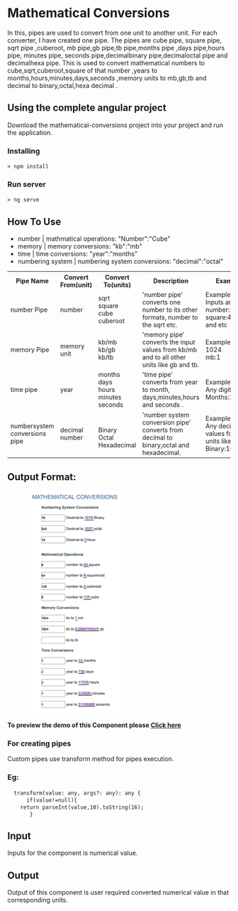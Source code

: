 
# Mathematical Conversions

In this, pipes are used to convert from one unit to another unit. For each converter, I have created one pipe. The pipes are cube pipe, square pipe, sqrt pipe ,cuberoot, mb pipe,gb pipe,tb pipe,months pipe ,days pipe,hours pipe, minutes pipe, seconds pipe,decimalbinary pipe,decimaloctal pipe and decimalhexa pipe. This is used to convert  mathematical numbers to cube,sqrt,cuberoot,square of that number ,years to months,hours,minutes,days,seconds ,memory units to mb,gb,tb and decimal to binary,octal,hexa decimal .

## Using the complete angular project

Download the mathematical-conversions project into your project and run the application.

### Installing

```
> npm install
```

### Run server

```
> ng serve
``` 

## How To Use
- number | mathmatical operations: "Number":"Cube"
- memory | memory conversions: "kb":"mb"
- time | time conversions: "year":"months"
- numbering system | numbering system conversions: "decimal":"octal"

<table>
  <tr><th>Pipe Name</th><th>Convert From(unit)</th><th>Convert To(units)</th><th>Description</th><th>Example</th></tr>
  <tr><td>number Pipe</td><td>number</td><td>sqrt<br>square<br>cube<br>cuberoot<td>'number pipe' converts one number to its other formats, number to the sqrt etc.</td><td>Example For Inputs are:<br>number:2,3,4<br>square:4,9,16,..<br>and etc</td></tr>
  <tr><td>memory Pipe</td><td>memory unit</td><td>kb/mb<br>kb/gb<br>kb/tb<br><td>'memory pipe' converts the input values from kb/mb and to all other units like gb and tb. </td><td>Examples are:<br>1024<br>mb:1</td></tr>
  <tr><td>time pipe</td><td>year</td><td>months<br>days<br>hours<br>minutes<br>seconds</td><td>'time pipe' converts from year to month, days,minutes,hours and seconds .</td><td>Examples are:<br>Any digits 1<br>Months:12</td></tr>
  <tr><td>numbersystem conversions pipe</td><td>decimal number</td><td><br>Binary<br>Octal<br>Hexadecimal<td>'number system conversion pipe' converts from decimal to binary,octal and hexadecimal.</td><td>Examples are:<br>Any decimal values for all units like 10<br>Binary:1010</td></tr>
</table>

## Output Format: 

&nbsp;&nbsp;&nbsp;&nbsp;&nbsp;&nbsp;&nbsp;&nbsp;&nbsp;&nbsp;&nbsp;<img src="/demo-img/newimg2.PNG">

**To preview the demo of this Component please [Click here](https://stackblitz.com/edit/angular-h2kpce-wvutcf?embed=1&file=src/app/mathconversion/mathconversion.component.css&hideNavigation=1&view=preview)**


### For creating pipes
Custom pipes use transform method for pipes execution.
### Eg: 
```
  transform(value: any, args?: any): any {
      if(value!=null){
    return parseInt(value,10).toString(16);
       }

```

## Input
Inputs for the component is numerical value. 
## Output
Output of this component is user required converted numerical value in that corresponding units.

